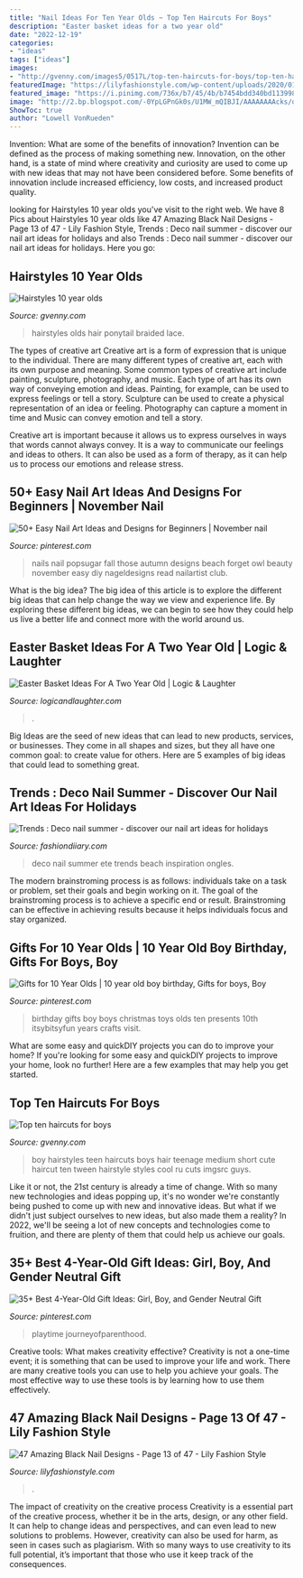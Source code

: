 ```yaml
---
title: "Nail Ideas For Ten Year Olds ~ Top Ten Haircuts For Boys"
description: "Easter basket ideas for a two year old"
date: "2022-12-19"
categories:
- "ideas"
tags: ["ideas"]
images:
- "http://gvenny.com/images5/0517L/top-ten-haircuts-for-boys/top-ten-haircuts-for-boys-56_4.jpg"
featuredImage: "https://lilyfashionstyle.com/wp-content/uploads/2020/01/13-9.png"
featured_image: "https://i.pinimg.com/736x/b7/45/4b/b7454bdd340bd11399865db79ab8ceb2--th-birthday-birthday-ideas.jpg"
image: "http://2.bp.blogspot.com/-0YpLGPnGk0s/U1MW_mQIBJI/AAAAAAAAcks/oxN_IhRX-3Y/s1600/DSC_0996-003.JPG"
ShowToc: true
author: "Lowell VonRueden"
---
```



Invention: What are some of the benefits of innovation?
Invention can be defined as the process of making something new. Innovation, on the other hand, is a state of mind where creativity and curiosity are used to come up with new ideas that may not have been considered before. Some benefits of innovation include increased efficiency, low costs, and increased product quality.

	

		
looking for Hairstyles 10 year olds you've visit to the right web. We have 8 Pics about Hairstyles 10 year olds like 47 Amazing Black Nail Designs - Page 13 of 47 - Lily Fashion Style, Trends : Deco nail summer - discover our nail art ideas for holidays and also Trends : Deco nail summer - discover our nail art ideas for holidays. Here you go:
		
    
## Hairstyles 10 Year Olds

<img loading=lazy src="https://gvenny.com/images3/hairstyles-10-year-olds/hairstyles-10-year-olds-33_4.jpg" onerror="this.onerror=null;this.src='https://tse1.mm.bing.net/th?id=OIP.jml6944K5qhc6XI4LZNbIgAAAA&amp;pid=15.1';" alt="Hairstyles 10 year olds">

_Source: gvenny.com_

>hairstyles olds hair ponytail braided lace. 

	

The types of creative art
Creative art is a form of expression that is unique to the individual. There are many different types of creative art, each with its own purpose and meaning.
Some common types of creative art include painting, sculpture, photography, and music. Each type of art has its own way of conveying emotion and ideas. Painting, for example, can be used to express feelings or tell a story. Sculpture can be used to create a physical representation of an idea or feeling. Photography can capture a moment in time and Music can convey emotion and tell a story.

Creative art is important because it allows us to express ourselves in ways that words cannot always convey. It is a way to communicate our feelings and ideas to others. It can also be used as a form of therapy, as it can help us to process our emotions and release stress.

    
## 50+ Easy Nail Art Ideas And Designs For Beginners | November Nail

<img loading=lazy src="https://i.pinimg.com/736x/4f/90/ff/4f90ffd65fb6ba6b69f4b714b087f099.jpg" onerror="this.onerror=null;this.src='https://tse3.mm.bing.net/th?id=OIP.ZnbJdSVgnWzJLOX4RBBhtwHaHa&amp;pid=15.1';" alt="50+ Easy Nail Art Ideas and Designs for Beginners | November nail">

_Source: pinterest.com_

>nails nail popsugar fall those autumn designs beach forget owl beauty november easy diy nageldesigns read nailartist club. 

	

What is the big idea?
The big idea of this article is to explore the different big ideas that can help change the way we view and experience life. By exploring these different big ideas, we can begin to see how they could help us live a better life and connect more with the world around us.

    
## Easter Basket Ideas For A Two Year Old | Logic &amp; Laughter

<img loading=lazy src="http://2.bp.blogspot.com/-0YpLGPnGk0s/U1MW_mQIBJI/AAAAAAAAcks/oxN_IhRX-3Y/s1600/DSC_0996-003.JPG" onerror="this.onerror=null;this.src='https://tse2.mm.bing.net/th?id=OIP.ZC5kjoY__ctnG_LL_25IwAHaFK&amp;pid=15.1';" alt="Easter Basket Ideas For A Two Year Old | Logic &amp; Laughter">

_Source: logicandlaughter.com_

>. 

	

Big Ideas are the seed of new ideas that can lead to new products, services, or businesses. They come in all shapes and sizes, but they all have one common goal: to create value for others. Here are 5 examples of big ideas that could lead to something great.

    
## Trends : Deco Nail Summer - Discover Our Nail Art Ideas For Holidays

<img loading=lazy src="https://fashiondiiary.com/wp-content/uploads/2019/07/mode-ete-tendance-deco-ongles.jpg" onerror="this.onerror=null;this.src='https://tse4.mm.bing.net/th?id=OIP.bDoUSUZBcXRgi8g29ighUQHaIY&amp;pid=15.1';" alt="Trends : Deco nail summer - discover our nail art ideas for holidays">

_Source: fashiondiiary.com_

>deco nail summer ete trends beach inspiration ongles. 

	

The modern brainstroming process is as follows: individuals take on a task or problem, set their goals and begin working on it. The goal of the brainstroming process is to achieve a specific end or result. Brainstroming can be effective in achieving results because it helps individuals focus and stay organized.

    
## Gifts For 10 Year Olds | 10 Year Old Boy Birthday, Gifts For Boys, Boy

<img loading=lazy src="https://i.pinimg.com/736x/b7/45/4b/b7454bdd340bd11399865db79ab8ceb2--th-birthday-birthday-ideas.jpg" onerror="this.onerror=null;this.src='https://tse3.mm.bing.net/th?id=OIP.lKj6ZxN5n6DAq0MoaZQSNQHaLH&amp;pid=15.1';" alt="Gifts for 10 Year Olds | 10 year old boy birthday, Gifts for boys, Boy">

_Source: pinterest.com_

>birthday gifts boy boys christmas toys olds ten presents 10th itsybitsyfun years crafts visit. 

	

What are some easy and quickDIY projects you can do to improve your home?
If you're looking for some easy and quickDIY projects to improve your home, look no further! Here are a few examples that may help you get started.

    
## Top Ten Haircuts For Boys

<img loading=lazy src="http://gvenny.com/images5/0517L/top-ten-haircuts-for-boys/top-ten-haircuts-for-boys-56_4.jpg" onerror="this.onerror=null;this.src='https://tse4.mm.bing.net/th?id=OIP.6XM7el7PrKa47KuYHzvTHAAAAA&amp;pid=15.1';" alt="Top ten haircuts for boys">

_Source: gvenny.com_

>boy hairstyles teen haircuts boys hair teenage medium short cute haircut ten tween hairstyle styles cool ru cuts imgsrc guys. 

	

Like it or not, the 21st century is already a time of change. With so many new technologies and ideas popping up, it's no wonder we're constantly being pushed to come up with new and innovative ideas. But what if we didn't just subject ourselves to new ideas, but also made them a reality? In 2022, we'll be seeing a lot of new concepts and technologies come to fruition, and there are plenty of them that could help us achieve our goals.

    
## 35+ Best 4-Year-Old Gift Ideas: Girl, Boy, And Gender Neutral Gift

<img loading=lazy src="https://i.pinimg.com/736x/d0/25/64/d02564ed3f38f6617b02e87ef3269ee1.jpg" onerror="this.onerror=null;this.src='https://tse2.mm.bing.net/th?id=OIP.zaHCdMfawykZVkt9G6RkuAHaLG&amp;pid=15.1';" alt="35+ Best 4-Year-Old Gift Ideas: Girl, Boy, and Gender Neutral Gift">

_Source: pinterest.com_

>playtime journeyofparenthood. 

	

Creative tools: What makes creativity effective?
Creativity is not a one-time event; it is something that can be used to improve your life and work. There are many creative tools you can use to help you achieve your goals. The most effective way to use these tools is by learning how to use them effectively.

    
## 47 Amazing Black Nail Designs - Page 13 Of 47 - Lily Fashion Style

<img loading=lazy src="https://lilyfashionstyle.com/wp-content/uploads/2020/01/13-9.png" onerror="this.onerror=null;this.src='https://tse2.mm.bing.net/th?id=OIP.2W-3MrAHFAW8M2B8vE2g5AHaLG&amp;pid=15.1';" alt="47 Amazing Black Nail Designs - Page 13 of 47 - Lily Fashion Style">

_Source: lilyfashionstyle.com_

>. 

	

The impact of creativity on the creative process
Creativity is a essential part of the creative process, whether it be in the arts, design, or any other field. It can help to change ideas and perspectives, and can even lead to new solutions to problems. However, creativity can also be used for harm, as seen in cases such as plagiarism. With so many ways to use creativity to its full potential, it’s important that those who use it keep track of the consequences.

